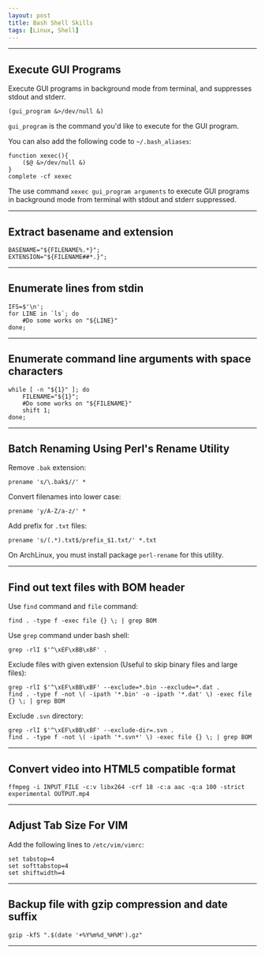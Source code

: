 ```yaml
---
layout: post
title: Bash Shell Skills
tags: [Linux, Shell]
---
```



---

Execute GUI Programs
--------------------

Execute GUI programs in background mode from terminal, and suppresses stdout and stderr.

	(gui_program &>/dev/null &)

`gui_program` is the command you'd like to execute for the GUI program.

You can also add the following code to `~/.bash_aliases`:

	function xexec(){
		($@ &>/dev/null &)
	}
	complete -cf xexec

The use command `xexec gui_program arguments` to execute GUI programs in background mode from terminal with stdout and stderr suppressed.

---

Extract basename and extension
------------------------------

	BASENAME="${FILENAME%.*}";
	EXTENSION="${FILENAME##*.}";

---

Enumerate lines from stdin
--------------------------

	IFS=$'\n';
	for LINE in `ls`; do
		#Do some works on "${LINE}"
	done;

---

Enumerate command line arguments with space characters
------------------------------------------------------

	while [ -n "${1}" ]; do
		FILENAME="${1}";
		#Do some works on "${FILENAME}"
		shift 1;
	done;

---

Batch Renaming Using Perl's Rename Utility
------------------------------------------

Remove `.bak` extension:

	prename 's/\.bak$//' *

Convert filenames into lower case:

	prename 'y/A-Z/a-z/' *

Add prefix for `.txt` files:

	prename 's/(.*).txt$/prefix_$1.txt/' *.txt

On ArchLinux, you must install package `perl-rename` for this utility.

---

Find out text files with BOM header
-----------------------------------

Use `find` command and `file` command:

	find . -type f -exec file {} \; | grep BOM

Use `grep` command under bash shell:

	grep -rlI $'^\xEF\xBB\xBF' .
	
Exclude files with given extension (Useful to skip binary files and large files):

	grep -rlI $'^\xEF\xBB\xBF' --exclude=*.bin --exclude=*.dat .
	find . -type f -not \( -ipath '*.bin' -o -ipath '*.dat' \) -exec file {} \; | grep BOM
	
Exclude `.svn` directory:

	grep -rlI $'^\xEF\xBB\xBF' --exclude-dir=.svn .
	find . -type f -not \( -ipath '*.svn*' \) -exec file {} \; | grep BOM

---

Convert video into HTML5 compatible format
------------------------------------------

	ffmpeg -i INPUT_FILE -c:v libx264 -crf 18 -c:a aac -q:a 100 -strict experimental OUTPUT.mp4

---

Adjust Tab Size For VIM
-----------------------

Add the following lines to `/etc/vim/vimrc`:

	set tabstop=4
	set softtabstop=4
	set shiftwidth=4

---

Backup file with gzip compression and date suffix
-------------------------------------------------

	gzip -kfS ".$(date '+%Y%m%d_%H%M').gz"

---

